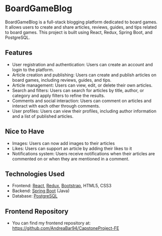 # BoardGameBlog

BoardGameBlog is a full-stack blogging platform dedicated to board games. It allows users to create and share articles, reviews, guides, and tips related to board games. This project is built using React, Redux, Spring Boot, and PostgreSQL.

## Features

- User registration and authentication: Users can create an account and login to the platform.
- Article creation and publishing: Users can create and publish articles on board games, including reviews, guides, and tips.
- Article management: Users can view, edit, or delete their own articles.
- Search and filters: Users can search for articles by title, author, or category and apply filters to refine the results.
- Comments and social interaction: Users can comment on articles and interact with each other through comments.
- User profiles: Users can view their profiles, including author information and a list of published articles.
  
## Nice to Have

- Images: Users can now add images to their articles
- Likes: Users can support an article by adding their likes to it
- Notifications system: Users receive notifications when their articles are commented on or when they are mentioned in a comment.

## Technologies Used

- Frontend: [React](https://reactjs.org/), [Redux](https://redux.js.org/), [Bootstrap](https://getbootstrap.com/), HTML5, CSS3
- Backend: [Spring Boot](https://spring.io/projects/spring-boot) (Java)
- Database: [PostgreSQL](https://www.postgresql.org/)

## Frontend Repository
- You can find my frontend repository at: https://github.com/AndreaBar94/CapstoneProject-FE
